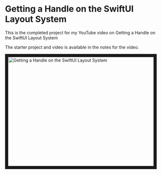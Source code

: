 # Getting a Handle on the SwiftUI Layout System

This is the completed project for my YouTube video on Getting a Handle on the SwiftUI Layout System

The starter project and video is available in the notes for the video.

<a href="http://www.youtube.com/watch?feature=player_embedded&v=oF6keYf9mNc
" target="_blank"><img src="http://img.youtube.com/vi/oF6keYf9mNc/0.jpg" 
alt="Getting a Handle on the SwiftUI Layout System" width="480" height="360" border="10" /></a>

